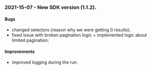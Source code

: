 ### 2021-15-07 - New SDK version (1.1.2).

#### Bugs
- changed selectors (reason why we were getting 0 results);
- fixed issue with broken pagination logic + implemented logic about limited pagination;
#### Improvements
- improved logging during the run.